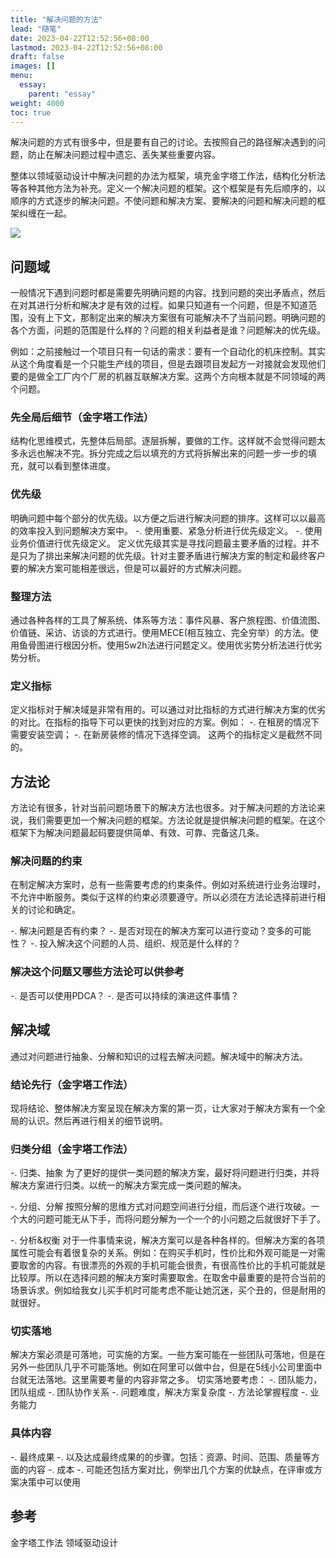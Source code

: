 ```yaml
---
title: "解决问题的方法"
lead: "随笔"
date: 2023-04-22T12:52:56+08:00
lastmod: 2023-04-22T12:52:56+08:00
draft: false
images: []
menu:
  essay:
    parent: "essay"
weight: 4000
toc: true
---
```


解决问题的方式有很多中，但是要有自己的讨论。去按照自己的路径解决遇到的问题，防止在解决问题过程中遗忘、丢失某些重要内容。

整体以领域驱动设计中解决问题的办法为框架，填充金字塔工作法，结构化分析法等各种其他方法为补充。定义一个解决问题的框架。这个框架是有先后顺序的，以顺序的方式逐步的解决问题。不使问题和解决方案、要解决的问题和解决问题的框架纠缠在一起。

![](images/essay/01-04-01.png)

## 问题域
一般情况下遇到问题时都是需要先明确问题的内容。找到问题的突出矛盾点，然后在对其进行分析和解决才是有效的过程。如果只知道有一个问题，但是不知道范围，没有上下文，那制定出来的解决方案很有可能解决不了当前问题。明确问题的各个方面，问题的范围是什么样的？问题的相关利益者是谁？问题解决的优先级。

例如：之前接触过一个项目只有一句话的需求：要有一个自动化的机床控制。其实从这个角度看是一个只能生产线的项目，但是去跟项目发起方一对接就会发现他们要的是做全工厂内个厂房的机器互联解决方案。这两个方向根本就是不同领域的两个问题。

### 先全局后细节（金字塔工作法）
结构化思维模式，先整体后局部。逐层拆解，要做的工作。这样就不会觉得问题太多永远也解决不完。拆分完成之后以填充的方式将拆解出来的问题一步一步的填充，就可以看到整体进度。

### 优先级
明确问题中每个部分的优先级。以方便之后进行解决问题的排序。这样可以以最高的效率投入到问题解决方案中。
-. 使用重要、紧急分析进行优先级定义。
-. 使用业务价值进行优先级定义。
定义优先级其实是寻找问题最主要矛盾的过程。并不是只为了排出来解决问题的优先级。针对主要矛盾进行解决方案的制定和最终客户要的解决方案可能相差很远，但是可以最好的方式解决问题。

### 整理方法
通过各种各样的工具了解系统、体系等方法：事件风暴、客户旅程图、价值流图、价值链、采访、访谈的方式进行。使用MECE(相互独立、完全穷举）的方法。使用鱼骨图进行根因分析。使用5w2h法进行问题定义。使用优劣势分析法进行优劣势分析。

### 定义指标
定义指标对于解决域是非常有用的。可以通过对比指标的方式进行解决方案的优劣的对比。在指标的指导下可以更快的找到对应的方案。例如：
-. 在租房的情况下需要安装空调；
-. 在新房装修的情况下选择空调。
这两个的指标定义是截然不同的。


## 方法论
方法论有很多，针对当前问题场景下的解决方法也很多。对于解决问题的方法论来说，我们需要更加一个解决问题的框架。方法论就是提供解决问题的框架。在这个框架下为解决问题最起码要提供简单、有效、可靠、完备这几条。

### 解决问题的约束
在制定解决方案时，总有一些需要考虑的约束条件。例如对系统进行业务治理时，不允许中断服务。类似于这样的约束必须要遵守。所以必须在方法论选择前进行相关的讨论和确定。

-. 解决问题是否有约束？
-. 是否对现在的解决方案可以进行变动？变多的可能性？
-. 投入解决这个问题的人员、组织、规范是什么样的？

### 解决这个问题又哪些方法论可以供参考
-. 是否可以使用PDCA？
-. 是否可以持续的演进这件事情？

## 解决域
通过对问题进行抽象、分解和知识的过程去解决问题。解决域中的解决方法。

### 结论先行（金字塔工作法）
现将结论、整体解决方案呈现在解决方案的第一页，让大家对于解决方案有一个全局的认识。然后再进行相关的细节说明。

### 归类分组（金字塔工作法）
-. 归类、抽象
为了更好的提供一类问题的解决方案，最好将问题进行归类，并将解决方案进行归类。以统一的解决方案完成一类问题的解决。

-. 分组、分解
按照分解的思维方式对问题空间进行分组，而后逐个进行攻破。一个大的问题可能无从下手，而将问题分解为一个一个的小问题之后就很好下手了。

-. 分析&权衡
对于一件事情来说，解决方案可以是各种各样的。但解决方案的各项属性可能会有着很复杂的关系。例如：在购买手机时，性价比和外观可能是一对需要取舍的内容。有很漂亮的外观的手机可能会很贵，有很高性价比的手机可能就是比较厚。所以在选择问题的解决方案时需要取舍。在取舍中最重要的是符合当前的场景诉求。例如给我女儿买手机时可能考虑不能让她沉迷，买个丑的，但是耐用的就很好。

### 切实落地
解决方案必须是可落地，可实施的方案。一些方案可能在一些团队可落地，但是在另外一些团队几乎不可能落地。例如在阿里可以做中台，但是在5线小公司里面中台就无法落地。这里需要考量的内容非常之多。
切实落地要考虑：
-. 团队能力，团队组成
-. 团队协作关系
-. 问题难度，解决方案复杂度
-. 方法论掌握程度
-. 业务能力

### 具体内容
-. 最终成果
-. 以及达成最终成果的的步骤。包括：资源、时间、范围、质量等方面的内容
-. 成本
-. 可能还包括方案对比，例举出几个方案的优缺点，在评审或方案决策中可以使用

## 参考
金字塔工作法
领域驱动设计